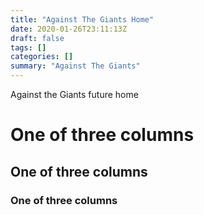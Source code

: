 ```yaml
---
title: "Against The Giants Home"
date: 2020-01-26T23:11:13Z
draft: false
tags: []
categories: []
summary: "Against The Giants"
---
```

Against the Giants future home



  <div class="row">
    <div class="col-sm">
      <h1> One of three columns
    </div>
    <div class="col-sm">
      <h2> One of three columns
    </div>
    <div class="col-sm">
      <h3> One of three columns
    </div>
  </div>
